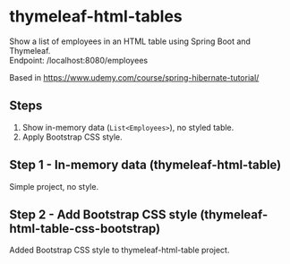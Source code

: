 # thymeleaf-html-tables
Show a list of employees in an HTML table using Spring Boot and Thymeleaf.  
Endpoint: /localhost:8080/employees  

Based in https://www.udemy.com/course/spring-hibernate-tutorial/


## Steps
1. Show in-memory data (`List<Employees>`), no styled table.
2. Apply Bootstrap CSS style.

## Step 1 - In-memory data (thymeleaf-html-table)
Simple project, no style.  

## Step 2 - Add Bootstrap CSS style (thymeleaf-html-table-css-bootstrap)
Added Bootstrap CSS style to thymeleaf-html-table project.
